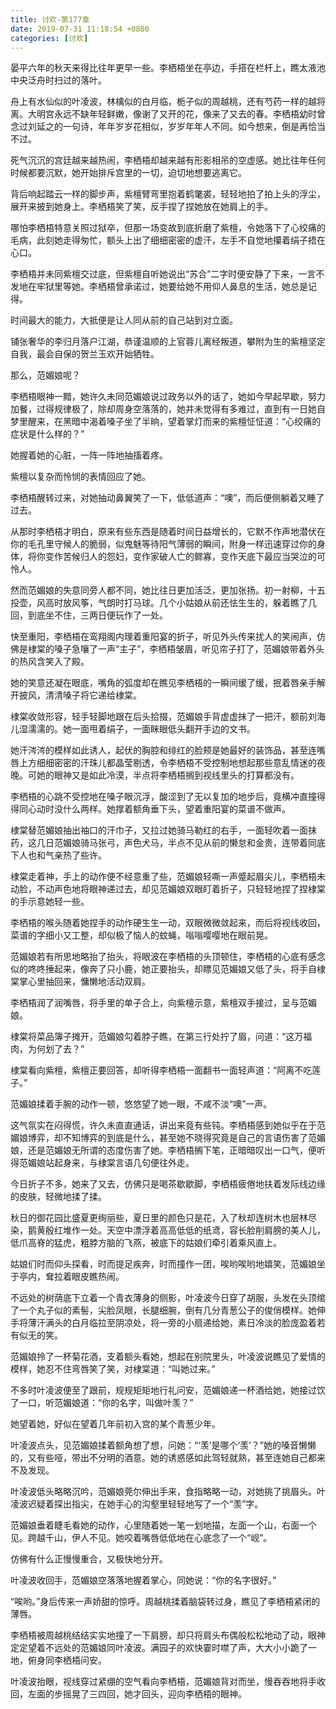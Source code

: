 ```yaml
---
title: 讨欢-第177章
date: 2019-07-31 11:18:54 +0800
categories: [讨欢]
---
```


晏平六年的秋天来得比往年更早一些。李栖梧坐在亭边，手搭在栏杆上，瞧太液池中央泛舟时扫过的落叶。

舟上有水仙似的叶凌波，林檎似的白月临，栀子似的周越桃，还有芍药一样的越将离。大明宫永远不缺年轻鲜嫩，像谢了又开的花，像来了又去的春。李栖梧幼时曾念过刘延之的一句诗，年年岁岁花相似，岁岁年年人不同。如今想来，倒是再恰当不过。

死气沉沉的宫廷越来越热闹，李栖梧却越来越有形影相吊的空虚感。她比往年任何时候都要沉默，她开始排斥宫里的一切，迫切地想要逃离它。

背后响起踏云一样的脚步声，紫檀臂弯里抱着鹤氅裘，轻轻地拍了拍上头的浮尘，展开来披到她身上。李栖梧笑了笑，反手捏了捏她放在她肩上的手。

哪怕李栖梧特意关照过狱卒，但那一场变故到底折磨了紫檀，令她落下了心绞痛的毛病，此刻她走得匆忙，额头上出了细细密密的虚汗，左手不自觉地攥着绢子捂在心口。

李栖梧并未同紫檀交过底，但紫檀自听她说出“苏合”二字时便安静了下来，一言不发地在牢狱里等她。李栖梧曾承诺过，她要给她不用仰人鼻息的生活，她总是记得。

时间最大的能力，大抵便是让人同从前的自己站到对立面。

铺张奢华的李归月落户江湖，恭谨温顺的上官蓉儿离经叛道，攀附为生的紫檀坚定自我，最会自保的贺兰玉欢开始牺牲。

那么，范媚娘呢？

李栖梧眼神一黯，她许久未同范媚娘说过政务以外的话了，她如今早起早歇，努力加餐，过得规律极了，除却周身空落落的，她并未觉得有多难过，直到有一日她自梦里醒来，在黑暗中渴着嗓子坐了半晌，望着掌灯而来的紫檀怔怔道：“心绞痛的症状是什么样的？”

她握着她的心脏，一阵一阵地抽搐着疼。

紫檀以复杂而怜悯的表情回应了她。

李栖梧醒转过来，对她抽动鼻翼笑了一下，低低道声：“噢”，而后便侧躺着又睡了过去。

从那时李栖梧才明白，原来有些东西是随着时间日益增长的，它默不作声地潜伏在你的毛孔里守候人的脆弱，似鬼魅等待阳气薄弱的瞬间，附身一样迅速穿过你的身体，将你变作苦候归人的怨妇，变作家破人亡的鳏寡，变作天底下最应当哭泣的可怜人。

然而范媚娘的失意同旁人都不同，她比往日更加活泛，更加张扬。初一射柳，十五投壶，风高时放风筝，气朗时打马球。几个小姑娘从前还怯生生的，躲着瞧了几回，到底坐不住，三两日便玩作了一处。

快至重阳，李栖梧在鸾翔阁内理着重阳宴的折子，听见外头传来扰人的笑闹声，仿佛是棣棠的嗓子急嚷了一声“主子”，李栖梧皱眉，听见帘子打了，范媚娘带着外头的热风含笑入了殿。

她的笑意还凝在眼底，嘴角的弧度却在瞧见李栖梧的一瞬间缓了缓，抿着唇亲手解开披风，清清嗓子将它递给棣棠。

棣棠收敛形容，轻手轻脚地跟在后头拾掇，范媚娘手背虚虚抹了一把汗，额前刘海儿湿濡濡的。她一面甩着绢子，一面眯眼低头翻开手边的文书。

她汗涔涔的模样如此诱人，起伏的胸腔和绯红的脸颊是她最好的装饰品，甚至连嘴唇上方细细密密的汗珠儿都晶莹剔透，令李栖梧不受控制地想起那些意乱情迷的夜晚。可她的眼神又是如此冷漠，半点将李栖梧搁到视线里头的打算都没有。

李栖梧的心跳不受控地在嗓子眼沉浮，酸涩到了无以复加的地步后，竟横冲直撞得得同心动时没什么两样。她撑着额角垂下头，望着重阳宴的菜谱不做声。

棣棠替范媚娘抽出袖口的汗巾子，又拉过她骑马勒红的右手，一面轻吹着一面抹药，这几日范媚娘骑马张弓，声色犬马，半点不见从前的懒怠和金贵，连带着同底下人也和气亲热了些许。

棣棠走着神，手上的动作便不经意重了些，范媚娘轻嘶一声蹙起眉尖儿，李栖梧未动脸，不动声色地将眼神递过去，却见范媚娘双眼盯着折子，只轻轻地捏了捏棣棠的手示意她轻一些。

李栖梧的喉头随着她捏手的动作硬生生一动，双眼微微敛起来，而后将视线收回，菜谱的字细小又工整，却似极了恼人的蚊蝇，嗡嗡嘤嘤地在眼前晃。

范媚娘若有所思地略抬了抬头，将眼波在李栖梧的头顶顿住，李栖梧的心底有感念似的咚咚捶起来，像奔了只小鹿，她正要抬头，却瞟见范媚娘又低了头，将手自棣棠掌心里抽回来，慵懒地活动双肩。

李栖梧润了润嘴唇，将手里的单子合上，向紫檀示意，紫檀双手接过，呈与范媚娘。

棣棠将菜品簿子摊开，范媚娘勾着脖子瞧，在第三行处拧了眉，问道：“这万福肉，为何划了去？”

棣棠看向紫檀，紫檀正要回答，却听得李栖梧一面翻书一面轻声道：“阿离不吃莲子。”

范媚娘揉着手腕的动作一顿，悠悠望了她一眼，不咸不淡“噢”一声。

这气氛实在闷得慌，许久未直直通话，讲出来竟有些钝。李栖梧感到她似乎在于范媚娘博弈，却不知博弈的到底是什么，甚至她不晓得究竟是自己的言语伤害了范媚娘，还是范媚娘无所谓的态度伤害了她。李栖梧搁下笔，正暗暗叹出一口气，便听得范媚娘站起身来，与棣棠言语几句便往外走。

今日折子不多，她来了又去，仿佛只是喝茶歇歇脚，李栖梧疲倦地扶着发际线边缘的皮肤，轻微地揉了揉。

秋日的御花园比盛夏更绚丽些，夏日里的颜色只是花，入了秋却连树木也层林尽染，鹅黄殷红堆作一处。天空中漂浮着高高低低的纸鸢，容长脸削肩膀的美人儿，低爪高脊的猛虎，粗脖方脑的飞燕，被底下的姑娘们牵引着乘风直上。

姑娘们时而仰头探看，时而提足疾奔，时而撞作一团，唉哟唉哟地嬉笑，范媚娘坐于亭内，耷拉着眼皮瞧热闹。

不远处的树荫底下立着一个青衣薄身的侧影，叶凌波今日穿了胡服，头发在头顶绾了一个丸子似的素髻，尖脸凤眼，长腿细腕，倒有几分青葱公子的俊俏模样。她伸手将薄汗满头的白月临拉至阴凉处，将一旁的小扇递给她，素日冷淡的脸庞盈着若有似无的笑。

范媚娘拎了一杯菊花酒，支着额头看她，想起在别院里头，叶凌波说瞧见了爱情的模样，她忍不住弯唇笑了笑，对棣棠道：“叫她过来。”

不多时叶凌波便至了跟前，规规矩矩地行礼问安，范媚娘递一杯酒给她，她接过饮了一口，听范媚娘道：“你的名字，叫做叶羡？”

她望着她，好似在望着几年前初入宫的某个青葱少年。

叶凌波点头，见范媚娘揉着额角想了想，问她：“‘羡’是哪个‘羡’？”她的嗓音懒懒的，又有些哑，带出不分明的酒意。她的诱惑感如此驾轻就熟，甚至连她自己都来不及发现。

叶凌波低头略略沉吟，范媚娘莞尔伸出手来，食指略略一动，对她挑了挑眉头。叶凌波迟疑着探出指尖，在她手心的沟壑里轻轻地写了一个“羡”字。

范媚娘垂着睫毛看她的动作，心里随着她一笔一划地描，左面一个山，右面一个见。跨越千山，伊人不见。她咬着嘴唇低低地在心底念了一个“岘”。

仿佛有什么正慢慢重合，又极快地分开。

叶凌波收回手，范媚娘空落落地握着掌心，同她说：“你的名字很好。”

“唉哟。”身后传来一声娇甜的惊呼。周越桃揉着脑袋转过身，瞧见了李栖梧紧闭的薄唇。

李栖梧被周越桃结结实实地撞了一下肩膀，却只将肩头布偶般松松地动了动，眼神定定望着不远处的范媚娘同叶凌波。满园子的欢快霎时噤了声，大大小小跪了一地，俯身同李栖梧问安。

叶凌波抬眼，视线穿过紧绷的空气看向李栖梧，范媚娘背对而坐，慢吞吞地将手收回，左面的步摇晃了三四回，她才回头，迎向李栖梧的眼神。

